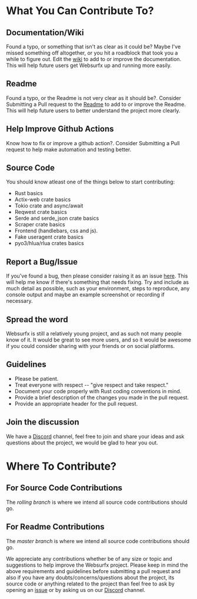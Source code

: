 # What You Can Contribute To?

## Documentation/Wiki

Found a typo, or something that isn't as clear as it could be? Maybe I've missed something off altogether, or you hit a roadblock that took you a while to figure out. Edit the [wiki](https://github.com/neon-mmd/websurfx/wiki) to add to or improve the documentation. This will help future users get Websurfx up and running more easily.

## Readme

Found a typo, or the Readme is not very clear as it should be?. Consider Submitting a Pull request to the [Readme](https://github.com/neon-mmd/websurfx/blob/master/README.md) to add to or improve the Readme. This will help future users to better understand the project more clearly.

## Help Improve Github Actions

Know how to fix or improve a github action?. Consider Submitting a Pull request to help make automation and testing better.

## Source Code

You should know atleast one of the things below to start contributing:

- Rust basics
- Actix-web crate basics
- Tokio crate and async/await
- Reqwest crate basics
- Serde and serde_json crate basics
- Scraper crate basics
- Frontend (handlebars, css and js).
- Fake useragent crate basics
- pyo3/hlua/rlua crates basics

## Report a Bug/Issue

If you've found a bug, then please consider raising it as an issue [here](https://github.com/neon-mmd/websurfx/issues). This will help me know if there's something that needs fixing. Try and include as much detail as possible, such as your environment, steps to reproduce, any console output and maybe an example screenshot or recording if necessary.

## Spread the word

Websurfx is still a relatively young project, and as such not many people know of it. It would be great to see more users, and so it would be awesome if you could consider sharing with your friends or on social platforms.

## Guidelines

- Please be patient.
- Treat everyone with respect -- \"give respect and take respect.\"
- Document your code properly with Rust coding conventions in mind.
- Provide a brief description of the changes you made in the pull request.
- Provide an appropriate header for the pull request.

## Join the discussion

We have a [Discord](https://discord.gg/SWnda7Mw5u) channel, feel free to join and share your ideas and ask questions about the project, we would be glad to hear you out.

# Where To Contribute?

## For Source Code Contributions

The _rolling branch_ is where we intend all source code contributions should go.

## For Readme Contributions

The _master branch_ is where we intend all source code contributions should go.

We appreciate any contributions whether be of any size or topic and suggestions to help improve the Websurfx project. Please keep in mind the above requirements and guidelines before submitting a pull request and also if you have any doubts/concerns/questions about the project, its source code or anything related to the project than feel free to ask by opening an [issue](https://github.com/neon-mmd/websurfx/issues) or by asking us on our [Discord](https://discord.gg/SWnda7Mw5u) channel.
